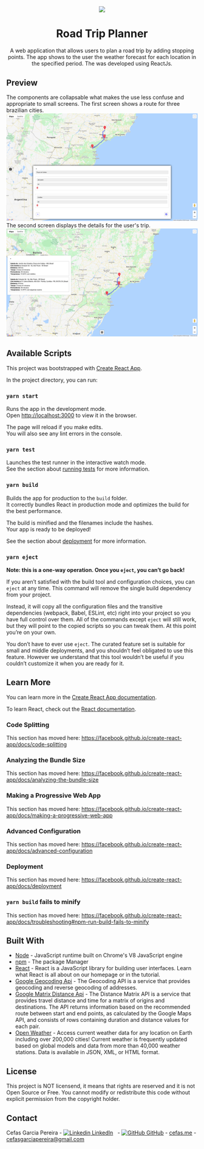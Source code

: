 <p align="center">
<img align="center" src="https://i.pinimg.com/originals/ce/87/be/ce87bec6960894a07cff91a3a4a7615e.png" width="154">
<h1 align="center">Road Trip Planner</h1>
<p align="center">
A web application that allows users to plan a
road trip by adding stopping points. The app shows to the user the
weather forecast for each location in the specified period.
The was developed using ReactJs.
</p>

## Preview
The components are collapsable what makes the use less confuse and appropriate to small screens. The first screen shows a route for three brazilian cities.
![Example1](./examples/example1.png)
The second screen displays the details for the user's trip.
![Example2](./examples/example2.png)

## Available Scripts

This project was bootstrapped with [Create React App](https://github.com/facebook/create-react-app).

In the project directory, you can run:

### `yarn start`

Runs the app in the development mode.<br />
Open [http://localhost:3000](http://localhost:3000) to view it in the browser.

The page will reload if you make edits.<br />
You will also see any lint errors in the console.

### `yarn test`

Launches the test runner in the interactive watch mode.<br />
See the section about [running tests](https://facebook.github.io/create-react-app/docs/running-tests) for more information.

### `yarn build`

Builds the app for production to the `build` folder.<br />
It correctly bundles React in production mode and optimizes the build for the best performance.

The build is minified and the filenames include the hashes.<br />
Your app is ready to be deployed!

See the section about [deployment](https://facebook.github.io/create-react-app/docs/deployment) for more information.

### `yarn eject`

**Note: this is a one-way operation. Once you `eject`, you can’t go back!**

If you aren’t satisfied with the build tool and configuration choices, you can `eject` at any time. This command will remove the single build dependency from your project.

Instead, it will copy all the configuration files and the transitive dependencies (webpack, Babel, ESLint, etc) right into your project so you have full control over them. All of the commands except `eject` will still work, but they will point to the copied scripts so you can tweak them. At this point you’re on your own.

You don’t have to ever use `eject`. The curated feature set is suitable for small and middle deployments, and you shouldn’t feel obligated to use this feature. However we understand that this tool wouldn’t be useful if you couldn’t customize it when you are ready for it.

## Learn More

You can learn more in the [Create React App documentation](https://facebook.github.io/create-react-app/docs/getting-started).

To learn React, check out the [React documentation](https://reactjs.org/).

### Code Splitting

This section has moved here: https://facebook.github.io/create-react-app/docs/code-splitting

### Analyzing the Bundle Size

This section has moved here: https://facebook.github.io/create-react-app/docs/analyzing-the-bundle-size

### Making a Progressive Web App

This section has moved here: https://facebook.github.io/create-react-app/docs/making-a-progressive-web-app

### Advanced Configuration

This section has moved here: https://facebook.github.io/create-react-app/docs/advanced-configuration

### Deployment

This section has moved here: https://facebook.github.io/create-react-app/docs/deployment

### `yarn build` fails to minify

This section has moved here: https://facebook.github.io/create-react-app/docs/troubleshooting#npm-run-build-fails-to-minify

## Built With

* [Node](https://nodejs.org/en/) - JavaScript runtime built on Chrome's V8 JavaScript engine
* [npm](https://www.npmjs.com/get-npm) - The package Manager
* [React](https://reactjs.org/docs/getting-started.html) - React is a JavaScript library for building user interfaces. Learn what React is all about on our homepage or in the tutorial.
* [Google Geocoding Api](https://developers.google.com/maps/documentation/geocoding/start) - The Geocoding API is a service that provides geocoding and reverse geocoding of addresses.
* [Google Matrix Distance Api](https://developers.google.com/maps/documentation/distance-matrix/overview) - The Distance Matrix API is a service that provides travel distance and time for a matrix of origins and destinations. The API returns information based on the recommended route between start and end points, as calculated by the Google Maps API, and consists of rows containing duration and distance values for each pair.
* [Open Weather](https://openweathermap.org/current) - Access current weather data for any location on Earth including over 200,000 cities! Current weather is frequently updated based on global models and data from more than 40,000 weather stations. Data is available in JSON, XML, or HTML format.

<!-- LICENSE -->
## License

This project is NOT licensend, it means that rights are reserved and it is not Open Source or Free. You cannot modify or redistribute this code without explicit permission from the copyright holder.



<!-- CONTACT -->
## Contact

Cefas Garcia Pereira - [![Linkedin](https://i.stack.imgur.com/gVE0j.png) LinkedIn](https://www.linkedin.com/in/cefas-garcia-pereira-bbaaa080/) &nbsp; - [![GitHub](https://i.stack.imgur.com/tskMh.png) GitHub](https://github.com/cefasgarciapereira) - [cefas.me](https://cefas.me) - cefasgarciapereira@gmail.com 
